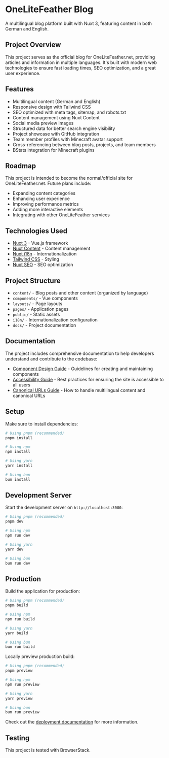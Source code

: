 # OneLiteFeather Blog

A multilingual blog platform built with Nuxt 3, featuring content in both German and English.

## Project Overview

This project serves as the official blog for OneLiteFeather.net, providing articles and information in multiple languages. It's built with modern web technologies to ensure fast loading times, SEO optimization, and a great user experience.

## Features

- Multilingual content (German and English)
- Responsive design with Tailwind CSS
- SEO optimized with meta tags, sitemap, and robots.txt
- Content management using Nuxt Content
- Social media preview images
- Structured data for better search engine visibility
- Project showcase with GitHub integration
- Team member profiles with Minecraft avatar support
- Cross-referencing between blog posts, projects, and team members
- BStats integration for Minecraft plugins

## Roadmap

This project is intended to become the normal/official site for OneLiteFeather.net. Future plans include:

- Expanding content categories
- Enhancing user experience
- Improving performance metrics
- Adding more interactive elements
- Integrating with other OneLiteFeather services

## Technologies Used

- [Nuxt 3](https://nuxt.com/) - Vue.js framework
- [Nuxt Content](https://content.nuxtjs.org/) - Content management
- [Nuxt i18n](https://i18n.nuxtjs.org/) - Internationalization
- [Tailwind CSS](https://tailwindcss.com/) - Styling
- [Nuxt SEO](https://nuxtseo.com/) - SEO optimization

## Project Structure

- `content/` - Blog posts and other content (organized by language)
- `components/` - Vue components
- `layouts/` - Page layouts
- `pages/` - Application pages
- `public/` - Static assets
- `i18n/` - Internationalization configuration
- `docs/` - Project documentation

## Documentation

The project includes comprehensive documentation to help developers understand and contribute to the codebase:

- [Component Design Guide](docs/component-design-guide.md) - Guidelines for creating and maintaining components
- [Accessibility Guide](docs/accessibility-guide.md) - Best practices for ensuring the site is accessible to all users
- [Canonical URLs Guide](docs/canonical-urls.md) - How to handle multilingual content and canonical URLs

## Setup

Make sure to install dependencies:

```bash
# Using pnpm (recommended)
pnpm install

# Using npm
npm install

# Using yarn
yarn install

# Using bun
bun install
```

## Development Server

Start the development server on `http://localhost:3000`:

```bash
# Using pnpm (recommended)
pnpm dev

# Using npm
npm run dev

# Using yarn
yarn dev

# Using bun
bun run dev
```

## Production

Build the application for production:

```bash
# Using pnpm (recommended)
pnpm build

# Using npm
npm run build

# Using yarn
yarn build

# Using bun
bun run build
```

Locally preview production build:

```bash
# Using pnpm (recommended)
pnpm preview

# Using npm
npm run preview

# Using yarn
yarn preview

# Using bun
bun run preview
```

Check out the [deployment documentation](https://nuxt.com/docs/getting-started/deployment) for more information.

## Testing

This project is tested with BrowserStack.
